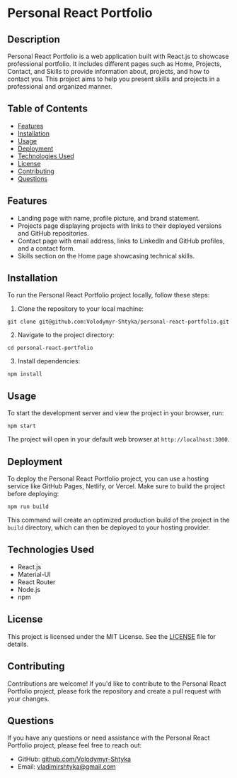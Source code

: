 # Personal React Portfolio

## Description

Personal React Portfolio is a web application built with React.js to showcase professional portfolio. It includes
different pages such as Home, Projects, Contact, and Skills to provide information about, projects, and how to
contact you. This project aims to help you present skills and projects in a professional and organized manner.

## Table of Contents

- [Features](#features)
- [Installation](#installation)
- [Usage](#usage)
- [Deployment](#deployment)
- [Technologies Used](#technologies-used)
- [License](#license)
- [Contributing](#contributing)
- [Questions](#questions)

## Features

- Landing page with name, profile picture, and brand statement.
- Projects page displaying projects with links to their deployed versions and GitHub repositories.
- Contact page with email address, links to LinkedIn and GitHub profiles, and a contact form.
- Skills section on the Home page showcasing technical skills.

## Installation

To run the Personal React Portfolio project locally, follow these steps:

1. Clone the repository to your local machine:

```
git clone git@github.com:Volodymyr-Shtyka/personal-react-portfolio.git
```

2. Navigate to the project directory:

```
cd personal-react-portfolio
```

3. Install dependencies:

```
npm install
```

## Usage

To start the development server and view the project in your browser, run:

```
npm start
```

The project will open in your default web browser at `http://localhost:3000`.

## Deployment

To deploy the Personal React Portfolio project, you can use a hosting service like GitHub Pages, Netlify, or Vercel.
Make sure to build the project before deploying:

```
npm run build
```

This command will create an optimized production build of the project in the `build` directory, which can then be
deployed to your hosting provider.

## Technologies Used

- React.js
- Material-UI
- React Router
- Node.js
- npm

## License

This project is licensed under the MIT License. See the [LICENSE](LICENSE) file for details.

## Contributing

Contributions are welcome! If you'd like to contribute to the Personal React Portfolio project, please fork the
repository and create a pull request with your changes.

## Questions

If you have any questions or need assistance with the Personal React Portfolio project, please feel free to reach out:

- GitHub: [github.com/Volodymyr-Shtyka](https://github.com/Volodymyr-Shtyka)
- Email: vladimirshtyka@gmail.com